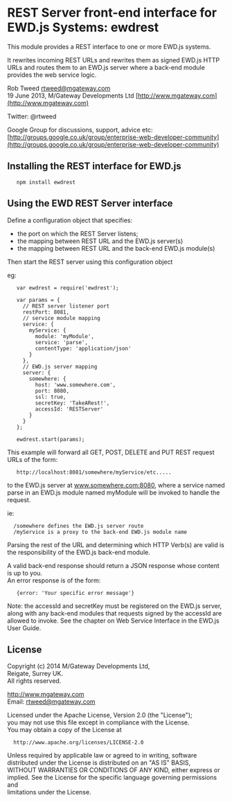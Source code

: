 # REST Server front-end interface for EWD.js Systems: ewdrest
 
This module provides a REST interface to one or more EWD.js systems.

It rewrites incoming REST URLs and rewrites them as signed EWD.js HTTP URLs and routes them
to an EWD.js server where a back-end module provides the web service logic.

Rob Tweed <rtweed@mgateway.com>  
19 June 2013, M/Gateway Developments Ltd [http://www.mgateway.com](http://www.mgateway.com)  

Twitter: @rtweed

Google Group for discussions, support, advice etc: [http://groups.google.co.uk/group/enterprise-web-developer-community](http://groups.google.co.uk/group/enterprise-web-developer-community)


## Installing the REST interface for EWD.js

       npm install ewdrest

	   
## Using the EWD REST Server interface



Define a configuration object that specifies:

- the port on which the REST Server listens;
- the mapping between REST URL and the EWD.js server(s)
- the mapping between REST URL and the back-end EWD.js module(s)

Then start the REST server using this configuration object

  eg:

       var ewdrest = require('ewdrest');

       var params = {
         // REST server listener port
         restPort: 8081,
         // service module mapping
         service: {
           myService: {
             module: 'myModule',
             service: 'parse',
             contentType: 'application/json'
           }
         },
         // EWD.js server mapping
         server: {
           somewhere: {
             host: 'www.somewhere.com',
             port: 8080,
             ssl: true,
             secretKey: 'TakeARest!',
             accessId: 'RESTServer'
           }
         }
       };
 
       ewdrest.start(params);


This example will forward all GET, POST, DELETE and PUT REST request URLs of the form:

       http://localhost:8081/somewhere/myService/etc.....

to the EWD.js server at www.somewhere.com:8080, where a service named parse in an EWD.js module named 
myModule will be invoked to handle the request.

ie:

      /somewhere defines the EWD.js server route
      /myService is a proxy to the back-end EWD.js module name


Parsing the rest of the URL and determining which HTTP Verb(s) are valid is the responsibility of the 
EWD.js back-end module.

A valid back-end response should return a JSON response whose content is up to you.  
An error response is of the form:

       {error: 'Your specific error message'}  




Note: the accessId and secretKey must be registered on the EWD.js server, along with any back-end modules 
that requests signed by the accessId are allowed to invoke.  See the chapter on Web Service Interface in
 the EWD.js User Guide.


## License

 Copyright (c) 2014 M/Gateway Developments Ltd,                           
 Reigate, Surrey UK.                                                      
 All rights reserved.                                                     
                                                                           
  http://www.mgateway.com                                                  
  Email: rtweed@mgateway.com                                               
                                                                           
                                                                           
  Licensed under the Apache License, Version 2.0 (the "License");          
  you may not use this file except in compliance with the License.         
  You may obtain a copy of the License at                                  
                                                                           
      http://www.apache.org/licenses/LICENSE-2.0                           
                                                                           
  Unless required by applicable law or agreed to in writing, software      
  distributed under the License is distributed on an "AS IS" BASIS,        
  WITHOUT WARRANTIES OR CONDITIONS OF ANY KIND, either express or implied. 
  See the License for the specific language governing permissions and      
   limitations under the License.      
